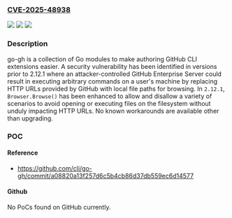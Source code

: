 ### [CVE-2025-48938](https://cve.mitre.org/cgi-bin/cvename.cgi?name=CVE-2025-48938)
![](https://img.shields.io/static/v1?label=Product&message=go-gh&color=blue)
![](https://img.shields.io/static/v1?label=Version&message=%3C%202.12.1%20&color=brightgreen)
![](https://img.shields.io/static/v1?label=Vulnerability&message=CWE-501%3A%20Trust%20Boundary%20Violation&color=brightgreen)

### Description

go-gh is a collection of Go modules to make authoring GitHub CLI extensions easier. A security vulnerability has been identified in versions prior to 2.12.1 where an attacker-controlled GitHub Enterprise Server could result in executing arbitrary commands on a user's machine by replacing HTTP URLs provided by GitHub with local file paths for browsing. In `2.12.1`, `Browser.Browse()` has been enhanced to allow and disallow a variety of scenarios to avoid opening or executing files on the filesystem without unduly impacting HTTP URLs. No known workarounds are available other than upgrading.

### POC

#### Reference
- https://github.com/cli/go-gh/commit/a08820a13f257d6c5b4cb86d37db559ec6d14577

#### Github
No PoCs found on GitHub currently.

